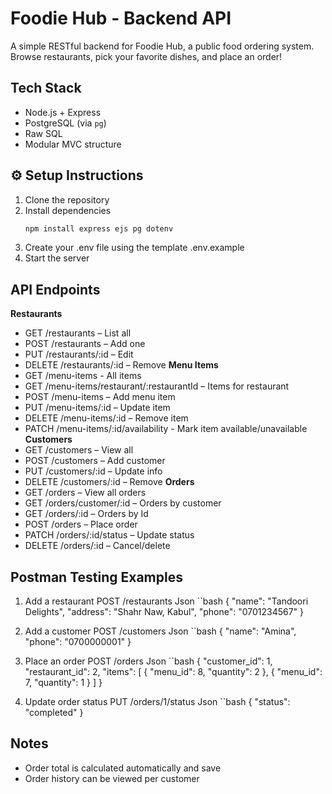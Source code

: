 # Foodie Hub - Backend API

A simple RESTful backend for Foodie Hub, a public food ordering system. Browse restaurants, pick your favorite dishes, and place an order!

## Tech Stack

- Node.js + Express
- PostgreSQL (via `pg`)
- Raw SQL 
- Modular MVC structure

## ⚙️ Setup Instructions

1. Clone the repository 
2. Install dependencies  
   ```bash
   npm install express ejs pg dotenv
3. Create your .env file using the template .env.example
4. Start the server

## API Endpoints 

**Restaurants**
- GET /restaurants – List all
- POST /restaurants – Add one
- PUT /restaurants/:id – Edit
- DELETE /restaurants/:id – Remove
**Menu Items**
- GET /menu-items - All items
- GET /menu-items/restaurant/:restaurantId – Items for restaurant
- POST /menu-items – Add menu item
- PUT /menu-items/:id – Update item
- DELETE /menu-items/:id – Remove item
- PATCH /menu-items/:id/availability - Mark item available/unavailable
**Customers**
- GET /customers – View all
- POST /customers – Add customer
- PUT /customers/:id – Update info
- DELETE /customers/:id – Remove
**Orders**
- GET /orders – View all orders
- GET /orders/customer/:id – Orders by customer
- GET /orders/:id – Orders by Id
- POST /orders – Place order
- PATCH /orders/:id/status – Update status
- DELETE /orders/:id – Cancel/delete

## Postman Testing Examples

1. Add a restaurant
POST /restaurants
Json
``bash
{
  "name": "Tandoori Delights",
  "address": "Shahr Naw, Kabul",
  "phone": "0701234567"
}

2. Add a customer
POST /customers
Json
``bash
{
    "name": "Amina",
    "phone": "0700000001"
}

2. Place an order
POST /orders
Json
``bash
{
  "customer_id": 1,
  "restaurant_id": 2,
  "items": [
    { "menu_id": 8, "quantity": 2 },
    { "menu_id": 7, "quantity": 1 }
  ]
}

3. Update order status
PUT /orders/1/status
Json
``bash
{
    "status": "completed"
}

## Notes

- Order total is calculated automatically and save
- Order history can be viewed per customer

